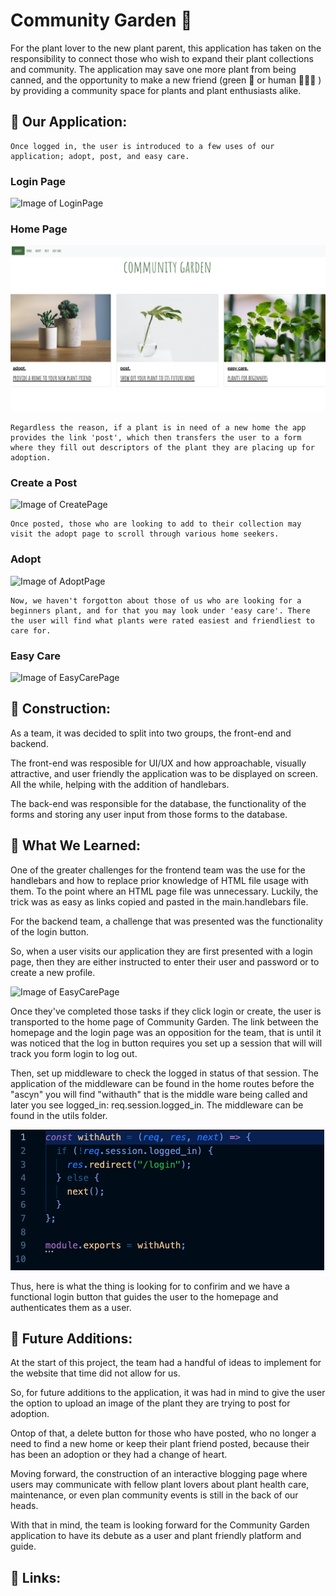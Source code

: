 # Community Garden 🌿
For the plant lover to the new plant parent, this application has taken on the responsibility to connect those who wish to expand their plant collections and community. The application may save one more plant from being canned, and the opportunity to make a new friend (green 🌱 or human 👩🏻‍🌾 ) by providing a community space for plants and plant enthusiasts alike. 

## 🌱 Our Application:  
    Once logged in, the user is introduced to a few uses of our application; adopt, post, and easy care. 

### Login Page
![Image of LoginPage](./assets/login-page.png)

### Home Page
![Image of HomePage](./assets/home-page.png)

    Regardless the reason, if a plant is in need of a new home the app provides the link 'post', which then transfers the user to a form where they fill out descriptors of the plant they are placing up for adoption.  

### Create a Post
![Image of CreatePage](./assets/post-page.png)

    Once posted, those who are looking to add to their collection may visit the adopt page to scroll through various home seekers. 

### Adopt
![Image of AdoptPage](./assets/adopt-page.png)

    Now, we haven't forgotton about those of us who are looking for a beginners plant, and for that you may look under 'easy care'. There the user will find what plants were rated easiest and friendliest to care for.

### Easy Care
![Image of EasyCarePage](./assets/easy-page.png)

## 🌱 Construction:
As a team, it was decided to split into two groups, the front-end and backend.

The front-end was resposible for UI/UX and how approachable, visually attractive, and user friendly the application was to be displayed on screen. All the while, helping with the addition of handlebars. 

The back-end was responsible for the database, the functionality of the forms and storing any user input from those forms to the database.  

## 🌱 What We Learned:

One of the greater challenges for the frontend team was the use for the handlebars and how to replace prior knowledge of HTML file usage with them. To the point where an HTML page file was unnecessary. Luckily, the trick was as easy as links copied and pasted in the main.handlebars file.  

For the backend team, a challenge that was presented was the functionality of the login button. 

So, when a user visits our application they are first presented with a login page, then they are either instructed to enter their user and password or to create a new profile. 

![Image of EasyCarePage](./assets/create-page.png)

Once they've completed those tasks if they click login or create, the user is transported to the home page of Community Garden. The link between the homepage and the login page was an opposition for the team, that is until it was noticed that
the log in button requires you set up a session that will will track you form login to log out. 

Then, set up middleware to check the logged in status of that session. The application of the middleware can be found in the home routes before the "ascyn" you will find "withauth" that is the middle ware being called and later you see logged_in: req.session.logged_in. The middleware can be found in the utils folder. 

![Image of EasyCarePage](./assets/withAuth.png)

Thus, here is what the thing is looking for to confirim and we have a functional login button that guides the user to the homepage and authenticates them as a user.

## 🌱 Future Additions:
At the start of this project, the team had a handful of ideas to implement for the website that time did not allow for us.

So, for future additions to the application, it was had in mind to give the user the option to upload an image of the plant they are trying to post for adoption.

Ontop of that, a delete button for those who have posted, who no longer a need to find a new home or keep their plant friend posted, because their has been an adoption or they had a change of heart. 

Moving forward, the construction of an interactive blogging page where users may communicate with fellow plant lovers about plant health care, maintenance, or even plan community events is still in the back of our heads.

With that in mind, the team is looking forward for the Community Garden application to have its debute as a user and plant friendly platform and guide.

## 🌱 Links: